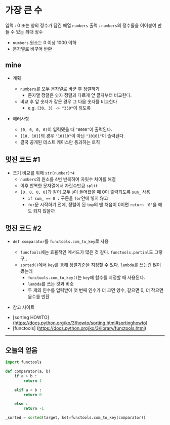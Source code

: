 # 가장 큰 수
입력 : 0 또는 양의 정수가 담긴 배열 `numbers`
출력 : `numbers`의 정수들을 이어붙여 만들 수 있는 최대 정수

* `numbers` 원소는 0 이상 1000 이하
* 문자열로 바꾸어 반환

## mine
* 계획
    - `numbers`를 모두 문자열로 바꾼 후 정렬하기
        - 문자열 정렬은 숫자 정렬과 다르게 앞 글자부터 비교한다.
    - 비교 후 앞 숫자가 같은 경우 그 다음 숫자를 비교한다
        - e.g. `[30, 3] -> "330"`이 되도록

* 에러사항
    - `[0, 0, 0, 0]`이 입력됐을 때 `"0000"`이 출력된다.
    - `[10, 101]`의 경우 `"10110"`이 아닌 `"10101"`이 출력된다.
    - 결국 공개된 테스트 케이스만 통과하는 로직

## 멋진 코드 #1
* 크기 비교를 위해 `str(number)*4`
    - `numbers`의 원소를 4번 반복하여 자릿수 차이를 해결
    - 이후 반복한 문자열에서 자릿수만큼 `split`
    - `[0, 0, 0, 0]`과 같이 모두 `0`이 들어왔을 때 0이 출력되도록 `sum_` 사용
        - `if sum_ == 0 :` 구문을 `for`안에 넣지 않고
        - `for`문 시작하기 전에, 정렬이 된 `tmp`의 맨 처음이 0이면 `return '0'`을 해도 되지 않을까

## 멋진 코드 #2
* `def comparator`를 `functools.com_to_key`로 사용
    - `funcfools`에는 효율적인 메서드가 많은 것 같다. `functools.partial`도 그렇구,,
    - `sorted()`에서 `key`를 통해 정렬기준을 지정할 수 있다. `lambda`를 쓰는건 많이 봤는데
        - `functools.com_to_key()`는 `key`에 함수를 지정할 때 사용된다.
        - `lambda`를 쓰는 것과 비슷
        - 두 개의 인수를 입력받아 첫 번째 인수가 더 크면 양수, 같으면 0, 더 작으면 음수를 반환
    
* 참고 사이트 
- [sorting HOWTO] (https://docs.python.org/ko/3/howto/sorting.html#sortinghowto)
- [functools] (https://docs.python.org/ko/3/library/functools.html)


------
## 오늘의 얻음
~~~python
import functools

def comparator(a, b)
    if a > b :
        return 1

    elif a < b :
        return 0

    else :
        return -1

_sorted = sorted(target, ket=functools.com_to_key(comparator))
~~~
